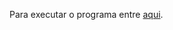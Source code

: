 Para executar o programa entre [aqui](https://play.rust-lang.org/?version=stable&mode=release&edition=2021&gist=5c338fd5d0e0d40ad1f9dc534f654308).
